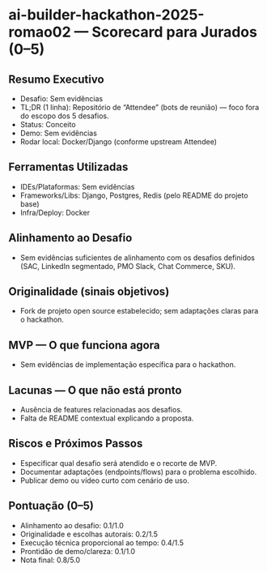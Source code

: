 # ai-builder-hackathon-2025-romao02 — Scorecard para Jurados (0–5)

## Resumo Executivo
- Desafio: Sem evidências
- TL;DR (1 linha): Repositório de “Attendee” (bots de reunião) — foco fora do escopo dos 5 desafios.
- Status: Conceito
- Demo: Sem evidências
- Rodar local: Docker/Django (conforme upstream Attendee)

## Ferramentas Utilizadas
- IDEs/Plataformas: Sem evidências
- Frameworks/Libs: Django, Postgres, Redis (pelo README do projeto base)
- Infra/Deploy: Docker

## Alinhamento ao Desafio
- Sem evidências suficientes de alinhamento com os desafios definidos (SAC, LinkedIn segmentado, PMO Slack, Chat Commerce, SKU).

## Originalidade (sinais objetivos)
- Fork de projeto open source estabelecido; sem adaptações claras para o hackathon.

## MVP — O que funciona agora
- Sem evidências de implementação específica para o hackathon.

## Lacunas — O que não está pronto
- Ausência de features relacionadas aos desafios.
- Falta de README contextual explicando a proposta.

## Riscos e Próximos Passos
- Especificar qual desafio será atendido e o recorte de MVP.
- Documentar adaptações (endpoints/flows) para o problema escolhido.
- Publicar demo ou vídeo curto com cenário de uso.

## Pontuação (0–5)
- Alinhamento ao desafio: 0.1/1.0
- Originalidade e escolhas autorais: 0.2/1.5
- Execução técnica proporcional ao tempo: 0.4/1.5
- Prontidão de demo/clareza: 0.1/1.0
- Nota final: 0.8/5.0

